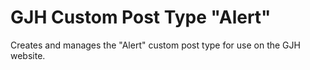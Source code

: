 # GJH Custom Post Type "Alert"

Creates and manages the "Alert" custom post type for use on the GJH website.